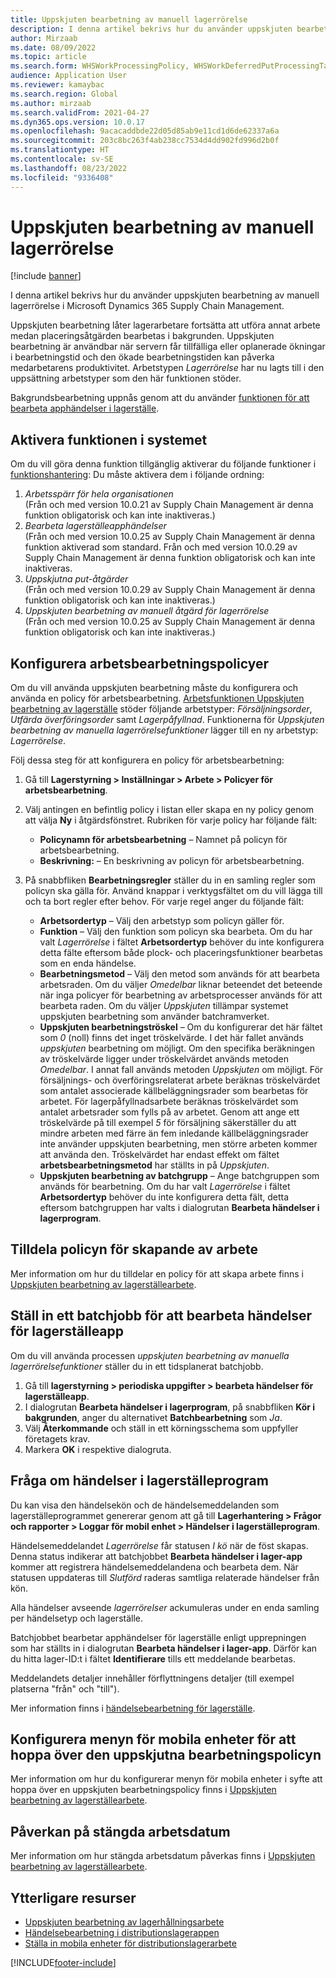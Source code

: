 ```yaml
---
title: Uppskjuten bearbetning av manuell lagerrörelse
description: I denna artikel bekrivs hur du använder uppskjuten bearbetning av manuell lagerrörelse i Microsoft Dynamics 365 Supply Chain Management.
author: Mirzaab
ms.date: 08/09/2022
ms.topic: article
ms.search.form: WHSWorkProcessingPolicy, WHSWorkDeferredPutProcessingTask
audience: Application User
ms.reviewer: kamaybac
ms.search.region: Global
ms.author: mirzaab
ms.search.validFrom: 2021-04-27
ms.dyn365.ops.version: 10.0.17
ms.openlocfilehash: 9acacaddbde22d05d85ab9e11cd1d6de62337a6a
ms.sourcegitcommit: 203c8bc263f4ab238cc7534d4dd902fd996d2b0f
ms.translationtype: HT
ms.contentlocale: sv-SE
ms.lasthandoff: 08/23/2022
ms.locfileid: "9336408"
---
```

# <a name="deferred-processing-of-manual-inventory-movement"></a>Uppskjuten bearbetning av manuell lagerrörelse

[!include [banner](../includes/banner.md)]

I denna artikel bekrivs hur du använder uppskjuten bearbetning av manuell lagerrörelse i Microsoft Dynamics 365 Supply Chain Management.

Uppskjuten bearbetning låter lagerarbetare fortsätta att utföra annat arbete medan placeringsåtgärden bearbetas i bakgrunden. Uppskjuten bearbetning är användbar när servern får tillfälliga eller oplanerade ökningar i bearbetningstid och den ökade bearbetningstiden kan påverka medarbetarens produktivitet. Arbetstypen *Lagerrörelse* har nu lagts till i den uppsättning arbetstyper som den här funktionen stöder.

Bakgrundsbearbetning uppnås genom att du använder [funktionen för att bearbeta apphändelser i lagerställe](warehouse-app-events.md).

## <a name="turn-on-this-feature-for-your-system"></a>Aktivera funktionen i systemet

Om du vill göra denna funktion tillgänglig aktiverar du följande funktioner i [funktionshantering](../../fin-ops-core/fin-ops/get-started/feature-management/feature-management-overview.md): Du måste aktivera dem i följande ordning:

1. *Arbetsspärr för hela organisationen*<br>(Från och med version 10.0.21 av Supply Chain Management är denna funktion obligatorisk och kan inte inaktiveras.)
1. *Bearbeta lagerställeapphändelser*<br>(Från och med version 10.0.25 av Supply Chain Management är denna funktion aktiverad som standard. Från och med version 10.0.29 av Supply Chain Management är denna funktion obligatorisk och kan inte inaktiveras.
1. *Uppskjutna put-åtgärder*<br>(Från och med version 10.0.29 av Supply Chain Management är denna funktion obligatorisk och kan inte inaktiveras.)
1. *Uppskjuten bearbetning av manuell åtgärd för lagerrörelse*<br>(Från och med version 10.0.25 av Supply Chain Management är denna funktion obligatorisk och kan inte inaktiveras.)

## <a name="configure-the-work-processing-policies"></a>Konfigurera arbetsbearbetningspolicyer

Om du vill använda uppskjuten bearbetning måste du konfigurera och använda en policy för arbetsbearbetning. [Arbetsfunktionen Uppskjuten bearbetning av lagerställe](deferred-put.md) stöder följande arbetstyper: *Försäljningsorder*, *Utfärda överföringsorder* samt *Lagerpåfyllnad*. Funktionerna för *Uppskjuten bearbetning av manuella lagerrörelsefunktioner* lägger till en ny arbetstyp: *Lagerrörelse*.

Följ dessa steg för att konfigurera en policy för arbetsbearbetning:

1. Gå till **Lagerstyrning \> Inställningar \> Arbete \> Policyer för arbetsbearbetning**.
1. Välj antingen en befintlig policy i listan eller skapa en ny policy genom att välja **Ny** i åtgärdsfönstret. Rubriken för varje policy har följande fält:

    - **Policynamn för arbetsbearbetning** – Namnet på policyn för arbetsbearbetning.
    - **Beskrivning:** – En beskrivning av policyn för arbetsbearbetning.

1. På snabbfliken **Bearbetningsregler** ställer du in en samling regler som policyn ska gälla för. Använd knappar i verktygsfältet om du vill lägga till och ta bort regler efter behov. För varje regel anger du följande fält:

    - **Arbetsordertyp** – Välj den arbetstyp som policyn gäller för.
    - **Funktion** – Välj den funktion som policyn ska bearbeta. Om du har valt *Lagerrörelse* i fältet **Arbetsordertyp** behöver du inte konfigurera detta fälte eftersom både plock- och placeringsfunktioner bearbetas som en enda händelse.
    - **Bearbetningsmetod** – Välj den metod som används för att bearbeta arbetsraden. Om du väljer *Omedelbar* liknar beteendet det beteende när inga policyer för bearbetning av arbetsprocesser används för att bearbeta raden. Om du väljer *Uppskjuten* tillämpar systemet uppskjuten bearbetning som använder batchramverket.
    - **Uppskjuten bearbetningströskel** – Om du konfigurerar det här fältet som *0* (noll) finns det inget tröskelvärde. I det här fallet används *uppskjuten* bearbetning om möjligt. Om den specifika beräkningen av tröskelvärde ligger under tröskelvärdet används metoden *Omedelbar*. I annat fall används metoden *Uppskjuten* om möjligt. För försäljnings- och överföringsrelaterat arbete beräknas tröskelvärdet som antalet associerade källbeläggningsrader som bearbetas för arbetet. För lagerpåfyllnadsarbete beräknas tröskelvärdet som antalet arbetsrader som fylls på av arbetet. Genom att ange ett tröskelvärde på till exempel *5* för försäljning säkerställer du att mindre arbeten med färre än fem inledande källbeläggningsrader inte använder uppskjuten bearbetning, men större arbeten kommer att använda den. Tröskelvärdet har endast effekt om fältet **arbetsbearbetningsmetod** har ställts in på *Uppskjuten*.
    - **Uppskjuten bearbetning av batchgrupp** – Ange batchgruppen som används för bearbetning. Om du har valt *Lagerrörelse* i fältet **Arbetsordertyp** behöver du inte konfigurera detta fält, detta eftersom batchgruppen har valts i dialogrutan **Bearbeta händelser i lagerprogram**.

## <a name="assign-the-work-creation-policy"></a>Tilldela policyn för skapande av arbete

Mer information om hur du tilldelar en policy för att skapa arbete finns i [Uppskjuten bearbetning av lagerställearbete](deferred-put.md).

## <a name="set-up-a-batch-job-to-process-warehouse-app-events"></a>Ställ in ett batchjobb för att bearbeta händelser för lagerställeapp

Om du vill använda processen *uppskjuten bearbetning av manuella lagerrörelsefunktioner* ställer du in ett tidsplanerat batchjobb.

1. Gå till **lagerstyrning \> periodiska uppgifter \> bearbeta händelser för lagerställeapp**.
1. I dialogrutan **Bearbeta händelser i lagerprogram**, på snabbfliken **Kör i bakgrunden**, anger du alternativet **Batchbearbetning** som *Ja*.
1. Välj **Återkommande** och ställ in ett körningsschema som uppfyller företagets krav.
1. Markera **OK** i respektive dialogruta.

## <a name="inquire-about-the-warehouse-app-events"></a>Fråga om händelser i lagerställeprogram

Du kan visa den händelsekön och de händelsemeddelanden som lagerställeprogrammet genererar genom att gå till **Lagerhantering \> Frågor och rapporter \> Loggar för mobil enhet \> Händelser i lagerställeprogram**.

Händelsemeddelandet *Lagerrörelse* får statusen *I kö* när de föst skapas. Denna status indikerar att batchjobbet **Bearbeta händelser i lager-app** kommer att registrera händelsemeddelandena och bearbeta dem. När statusen uppdateras till *Slutförd* raderas samtliga relaterade händelser från kön.

Alla händelser avseende *lagerrörelser* ackumuleras under en enda samling per händelsetyp och lagerställe.

Batchjobbet bearbetar apphändelser för lagerställe enligt upprepningen som har ställts in i dialogrutan **Bearbeta händelser i lager-app**. Därför kan du hitta lager-ID:t i fältet **Identifierare** tills ett meddelande bearbetas.

Meddelandets detaljer innehåller förflyttningens detaljer (till exempel platserna "från" och "till").

Mer information finns i [händelsebearbetning för lagerställe](warehouse-app-events.md).

## <a name="configure-the-mobile-device-menu-to-skip-the-deferred-processing-policy"></a>Konfigurera menyn för mobila enheter för att hoppa över den uppskjutna bearbetningspolicyn

Mer information om hur du konfigurerar menyn för mobila enheter i syfte att hoppa över en uppskjuten bearbetningspolicy finns i [Uppskjuten bearbetning av lagerställearbete](deferred-put.md).

## <a name="impact-on-closed-work-dates"></a>Påverkan på stängda arbetsdatum

Mer information om hur stängda arbetsdatum påverkas finns i [Uppskjuten bearbetning av lagerställearbete](deferred-put.md).

## <a name="additional-resources"></a>Ytterligare resurser

- [Uppskjuten bearbetning av lagerhållningsarbete](deferred-put.md)
- [Händelsebearbetning i distributionslagerappen](warehouse-app-events.md)
- [Ställa in mobila enheter för distributionslagerarbete](configure-mobile-devices-warehouse.md)

[!INCLUDE[footer-include](../../includes/footer-banner.md)]

